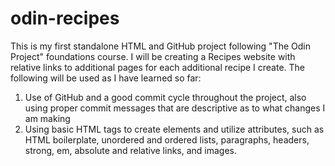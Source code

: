 # odin-recipes
This is my first standalone HTML and GitHub project following "The Odin Project" foundations course. I will be creating a Recipes website with relative links to additional pages for each additional recipe I create. The following will be used as I have learned so far:

1. Use of GitHub and a good commit cycle throughout the project, also using proper commit messages that are descriptive as to what changes I am making
2. Using basic HTML tags to create elements and utilize attributes, such as HTML boilerplate, unordered and ordered lists, paragraphs, headers, strong, em, absolute and relative links, and images.